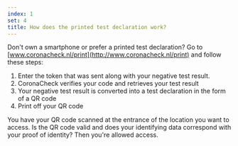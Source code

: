 ```yaml
---
index: 1
set: 4
title: How does the printed test declaration work?
---
```

Don't own a smartphone or prefer a printed test declaration? Go to  [www.coronacheck.nl/print](http://www.coronacheck.nl/print) and follow these steps: 

1. Enter the token that was sent along with your negative test result.
2. CoronaCheck verifies your code and retrieves your test result
3. Your negative test result is converted into a test declaration in the form of  a QR code
4. Print off your QR code 

You have your QR code scanned at the entrance of the location you want to access. Is the QR code valid and does your identifying data correspond with your proof of identity? Then you're allowed access.
